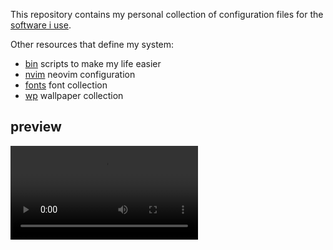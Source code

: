 This repository contains my personal collection of configuration files for the [software i use](https://yrwq.neocities.org/software).

Other resources that define my system:

- <a href="https://github.com/yrwq/bin" target="_blank">bin</a> scripts to make my life easier
- <a href="https://github.com/yrwq/nvim" target="_blank">nvim</a> neovim configuration
- <a href="https://github.com/yrwq/fonts" target="_blank">fonts</a> font collection
- <a href="https://github.com/yrwq/wp" target="_blank">wp</a> wallpaper collection

## preview

<video loop preload="auto" autoPlay playsInline src="./assets/preview_fetch.gif" ></video>

